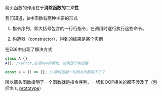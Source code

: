 箭头函数的作用在于**消除函数的二义性**

我们知道，js中函数有两种主要的形式

1. 指令序列，即大括号包含的一行行指令，在调用时逐行执行这些命令。

2. 构造器（constructor），得到的结果是某个实例

在ES6中出现了解决方式

```js
class A {}
A(); //error,必须new实例化，说明是个构造器
```

```js
const a = () => {}; //跟构造器一切相关的都用不了了
```

所以箭头函数指明了一个函数就是指令序列，一切和OOP相关的都不涉及了（包括this, [prototype](./原型和原型链)）
